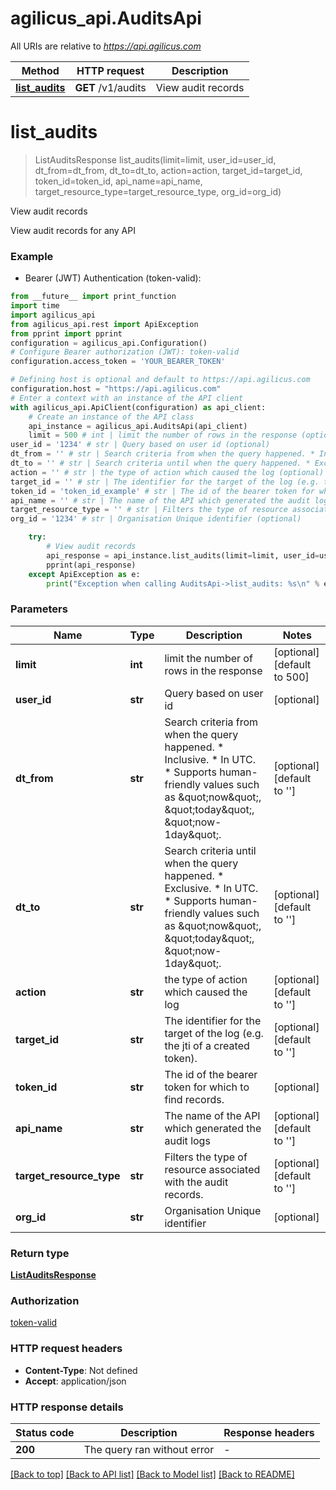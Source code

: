 # agilicus_api.AuditsApi

All URIs are relative to *https://api.agilicus.com*

Method | HTTP request | Description
------------- | ------------- | -------------
[**list_audits**](AuditsApi.md#list_audits) | **GET** /v1/audits | View audit records


# **list_audits**
> ListAuditsResponse list_audits(limit=limit, user_id=user_id, dt_from=dt_from, dt_to=dt_to, action=action, target_id=target_id, token_id=token_id, api_name=api_name, target_resource_type=target_resource_type, org_id=org_id)

View audit records

View audit records for any API

### Example

* Bearer (JWT) Authentication (token-valid):
```python
from __future__ import print_function
import time
import agilicus_api
from agilicus_api.rest import ApiException
from pprint import pprint
configuration = agilicus_api.Configuration()
# Configure Bearer authorization (JWT): token-valid
configuration.access_token = 'YOUR_BEARER_TOKEN'

# Defining host is optional and default to https://api.agilicus.com
configuration.host = "https://api.agilicus.com"
# Enter a context with an instance of the API client
with agilicus_api.ApiClient(configuration) as api_client:
    # Create an instance of the API class
    api_instance = agilicus_api.AuditsApi(api_client)
    limit = 500 # int | limit the number of rows in the response (optional) (default to 500)
user_id = '1234' # str | Query based on user id (optional)
dt_from = '' # str | Search criteria from when the query happened. * Inclusive. * In UTC. * Supports human-friendly values such as \"now\", \"today\", \"now-1day\".  (optional) (default to '')
dt_to = '' # str | Search criteria until when the query happened. * Exclusive. * In UTC. * Supports human-friendly values such as \"now\", \"today\", \"now-1day\".  (optional) (default to '')
action = '' # str | the type of action which caused the log (optional) (default to '')
target_id = '' # str | The identifier for the target of the log (e.g. the jti of a created token).  (optional) (default to '')
token_id = 'token_id_example' # str | The id of the bearer token for which to find records. (optional)
api_name = '' # str | The name of the API which generated the audit logs (optional) (default to '')
target_resource_type = '' # str | Filters the type of resource associated with the audit records. (optional) (default to '')
org_id = '1234' # str | Organisation Unique identifier (optional)

    try:
        # View audit records
        api_response = api_instance.list_audits(limit=limit, user_id=user_id, dt_from=dt_from, dt_to=dt_to, action=action, target_id=target_id, token_id=token_id, api_name=api_name, target_resource_type=target_resource_type, org_id=org_id)
        pprint(api_response)
    except ApiException as e:
        print("Exception when calling AuditsApi->list_audits: %s\n" % e)
```

### Parameters

Name | Type | Description  | Notes
------------- | ------------- | ------------- | -------------
 **limit** | **int**| limit the number of rows in the response | [optional] [default to 500]
 **user_id** | **str**| Query based on user id | [optional] 
 **dt_from** | **str**| Search criteria from when the query happened. * Inclusive. * In UTC. * Supports human-friendly values such as \&quot;now\&quot;, \&quot;today\&quot;, \&quot;now-1day\&quot;.  | [optional] [default to &#39;&#39;]
 **dt_to** | **str**| Search criteria until when the query happened. * Exclusive. * In UTC. * Supports human-friendly values such as \&quot;now\&quot;, \&quot;today\&quot;, \&quot;now-1day\&quot;.  | [optional] [default to &#39;&#39;]
 **action** | **str**| the type of action which caused the log | [optional] [default to &#39;&#39;]
 **target_id** | **str**| The identifier for the target of the log (e.g. the jti of a created token).  | [optional] [default to &#39;&#39;]
 **token_id** | **str**| The id of the bearer token for which to find records. | [optional] 
 **api_name** | **str**| The name of the API which generated the audit logs | [optional] [default to &#39;&#39;]
 **target_resource_type** | **str**| Filters the type of resource associated with the audit records. | [optional] [default to &#39;&#39;]
 **org_id** | **str**| Organisation Unique identifier | [optional] 

### Return type

[**ListAuditsResponse**](ListAuditsResponse.md)

### Authorization

[token-valid](../README.md#token-valid)

### HTTP request headers

 - **Content-Type**: Not defined
 - **Accept**: application/json

### HTTP response details
| Status code | Description | Response headers |
|-------------|-------------|------------------|
**200** | The query ran without error |  -  |

[[Back to top]](#) [[Back to API list]](../README.md#documentation-for-api-endpoints) [[Back to Model list]](../README.md#documentation-for-models) [[Back to README]](../README.md)

